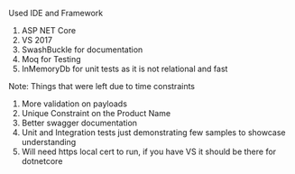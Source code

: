 Used IDE and Framework

1) ASP NET Core 
2) VS 2017
3) SwashBuckle for documentation
4) Moq for Testing
5) InMemoryDb for unit tests as it is not relational and fast


Note: Things that were left due to time constraints

1) More validation on payloads
2) Unique Constraint on the Product Name
3) Better swagger documentation
4) Unit and Integration tests just demonstrating few samples to showcase understanding
5) Will need https local cert to run, if you have VS it should be there for dotnetcore 



